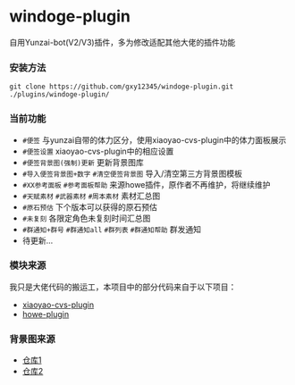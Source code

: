 # windoge-plugin
自用Yunzai-bot(V2/V3)插件，多为修改适配其他大佬的插件功能


### 安装方法
```
git clone https://github.com/gxy12345/windoge-plugin.git ./plugins/windoge-plugin/
```


### 当前功能
* `#便签` 与yunzai自带的体力区分，使用xiaoyao-cvs-plugin中的体力面板展示
* `#便签设置` xiaoyao-cvs-plugin中的相应设置
* `#便签背景图(强制)更新` 更新背景图库
* `#导入便签背景图+数字` `#清空便签背景图` 导入/清空第三方背景图模板
* `#XX参考面板`  `#参考面板帮助` 来源howe插件，原作者不再维护，将继续维护
* `#天赋素材` `#武器素材` `#周本素材` 素材汇总图
* `#原石预估` 下个版本可以获得的原石预估
* `#未复刻` 各限定角色未复刻时间汇总图
* `#群通知+群号` `#群通知all` `#群列表` `#群通知帮助` 群发通知
* 待更新...


### 模块来源
我只是大佬代码的搬运工，本项目中的部分代码来自于以下项目：
* [xiaoyao-cvs-plugin](https://github.com/ctrlcvs/xiaoyao-cvs-plugin)
* [howe-plugin](https://github.com/howe0116/howe-plugin)


### 背景图来源
* [仓库1](https://github.com/cv-hunag/BJT)
* [仓库2](https://github.com/SmallK111407/BJT-Template)
